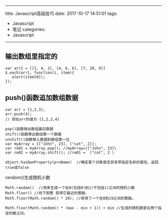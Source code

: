 
---
title: Javascript高级技巧
date: 2017-10-17 14:51:01
tags:
- Javascript
- 笔记
categories: 
- Javascript
---


## 输出数组里指定的
```
var arr1 = [[1, 4, 3], [4, 6, 6], [7, 20, 9]]     
$.each(arr1, function(i, item){     
   alert(item[0]);     
});  
```
## push()函数追加数组数据
```
var arr = [1,2,3];
arr.push(4);
// 现在arr的值为 [1,2,3,4]
```
```
pop()函数弹出数组最后数据
shift()函数移出数组第一个数据
unshift()函数移入数据到数组第一位
var myArray = [["John", 23], ["cat", 2]];
var re01 = myArray.pop(); //myArray=[["John", 23]\
var re02 = myArray.shift(); //re01 =  ["cat", 2 \
```
```
object.hasOwnProperty(proName)  //确定某个对象是否具有带指定名称的属性。返回true或false
```
random()生成随机小数
 ```
 Math.random()  //用来生成一个在0(包括0)到1(不包括1)之间的随机小数
 Math.floor() //向下取整 获得它最近的整数。
 Math.floor(Math.random() * 20); //获得了一个在0到19之间的整数。
 ```
 ```
 Math.floor(Math.random() * (max - min + 1)) + min //生成的随机数是在两个指定的数之间。
 ```